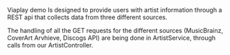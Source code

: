 Viaplay demo
Is designed to provide users with artist information through a REST api that collects data from three different sources.

The handling of all the GET requests for the different sources (MusicBrainz, CoverArt Arvhieve, Discogs API) are being done in ArtistService, through calls from our ArtistController.

